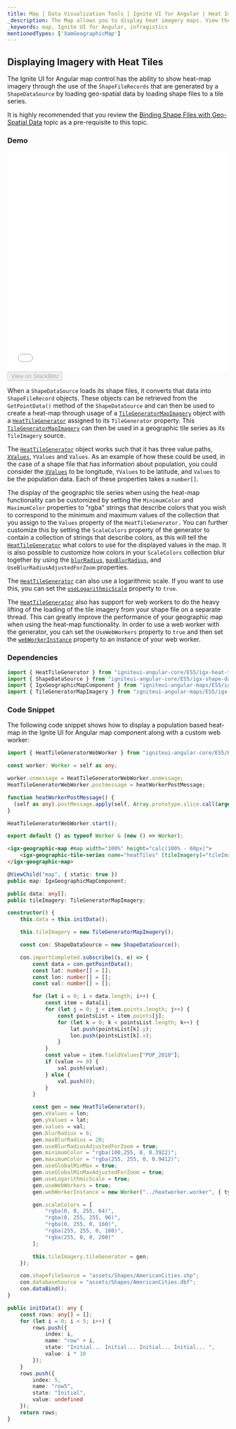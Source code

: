 ```yaml
---
title: Map | Data Visualization Tools | Ignite UI for Angular | Heat Imagery Maps | Infragistics
_description: The Map allows you to display heat imagery maps. View the demo and usage for more information.
_keywords: map, Ignite UI for Angular, infragistics
mentionedTypes: ['XamGeographicMap']
---
```


## Displaying Imagery with Heat Tiles

The Ignite UI for Angular map control has the ability to show heat-map imagery through the use of the `ShapeFileRecords` that are generated by a `ShapeDataSource` by loading geo-spatial data by loading shape files to a tile series.

It is highly recommended that you review the [Binding Shape Files with Geo-Spatial Data](map_binding_geographic_shape_files.md) topic as a pre-requisite to this topic.

### Demo

<div class="sample-container loading" style="height: 500px">
    <iframe id="geo-map-display-heat-imagery-iframe" src='{environment:demosBaseUrl}/maps/geo-map-display-heat-imagery' width="100%" height="100%" seamless frameBorder="0" onload="onXPlatSampleIframeContentLoaded(this);"></iframe>
</div>
<div>
    <button data-localize="stackblitz" disabled class="stackblitz-btn"   data-iframe-id="geo-map-display-heat-imagery-iframe" data-demos-base-url="{environment:demosBaseUrl}">View on StackBlitz
    </button>
</div>

<div class="divider--half"></div>

When a `ShapeDataSource` loads its shape files, it converts that data into `ShapeFileRecord` objects. These objects can be retrieved from the `GetPointData()` method of the `ShapeDataSource` and can then be used to create a heat-map through usage of a [`TileGeneratorMapImagery`](/angular-apis/typescript/latest/classes/tilegeneratormapimagery.html) object with a [`HeatTileGenerator`](/angular-apis/typescript/latest/classes/heattilegenerator.html) assigned to its `TileGenerator` property. This [`TileGeneratorMapImagery`](/angular-apis/typescript/latest/classes/tilegeneratormapimagery.html) can then be used in a geographic tile series as its `TileImagery` source.

The [`HeatTileGenerator`](/angular-apis/typescript/latest/classes/heattilegenerator.html) object works such that it has three value paths, [`XValues`](/angular-apis/typescript/latest/classes/xvalues.html), `YValues` and `Values`. As an example of how these could be used, in the case of a shape file that has information about population, you could consider the [`XValues`](/angular-apis/typescript/latest/classes/xvalues.html) to be longitude, `YValues` to be latitude, and `Values` to be the population data. Each of these properties takes a `number[]`.

The display of the geographic tile series when using the heat-map functionality can be customized by setting the `MinimumColor` and `MaximumColor` properties to "rgba" strings that describe colors that you wish to correspond to the minimum and maximum values of the collection that you assign to the `Values` property of the `HeatTileGenerator.` You can further customize this by setting the `ScaleColors` property of the generator to contain a collection of strings that describe colors, as this will tell the [`HeatTileGenerator`](/angular-apis/typescript/latest/classes/heattilegenerator.html) what colors to use for the displayed values in the map. It is also possible to customize how colors in your `ScaleColors` collection blur together by using the [`blurRadius`](/angular-apis/typescript/latest/classes/heattilegenerator.html#blurradius), [`maxBlurRadius`](/angular-apis/typescript/latest/classes/heattilegenerator.html#maxblurradius), and `UseBlurRadiusAdjustedForZoom` properties.

The [`HeatTileGenerator`](/angular-apis/typescript/latest/classes/heattilegenerator.html) can also use a logarithmic scale. If you want to use this, you can set the [`useLogarithmicScale`](/angular-apis/typescript/latest/classes/heattilegenerator.html#uselogarithmicscale) property to `true`.

The [`HeatTileGenerator`](/angular-apis/typescript/latest/classes/heattilegenerator.html) also has support for web workers to do the heavy lifting of the loading of the tile imagery from your shape file on a separate thread. This can greatly improve the performance of your geographic map when using the heat-map functionality. In order to use a web worker with the generator, you can set the `UseWebWorkers` property to `true` and then set the [`webWorkerInstance`](/angular-apis/typescript/latest/classes/heattilegenerator.html#webworkerinstance) property to an instance of your web worker.

### Dependencies

<!-- Angular -->

```ts
import { HeatTileGenerator } from "igniteui-angular-core/ES5/igx-heat-tile-generator";
import { ShapeDataSource } from "igniteui-angular-core/ES5/igx-shape-data-source";
import { IgxGeographicMapComponent } from "igniteui-angular-maps/ES5/igx-geographic-map-component";
import { TileGeneratorMapImagery } from "igniteui-angular-maps/ES5/igx-tile-generator-map-imagery";
```

### Code Snippet

The following code snippet shows how to display a population based heat-map in the Ignite UI for Angular map component along with a custom web worker:

```ts
import { HeatTileGeneratorWebWorker } from "igniteui-angular-core/ES5/HeatTileGeneratorWebWorker";

const worker: Worker = self as any;

worker.onmessage = HeatTileGeneratorWebWorker.onmessage;
HeatTileGeneratorWebWorker.postmessage = heatWorkerPostMessage;

function heatWorkerPostMessage() {
  (self as any).postMessage.apply(self, Array.prototype.slice.call(arguments));
}

HeatTileGeneratorWebWorker.start();

export default {} as typeof Worker & (new () => Worker);
```

<!-- Angular -->

```html
<igx-geographic-map #map width="100%" height="calc(100% - 60px)">
    <igx-geographic-tile-series name="heatTiles" [tileImagery]="tileImagery"></igx-geographic-tile-series>
</igx-geographic-map>
```

```ts
@ViewChild("map", { static: true })
public map: IgxGeographicMapComponent;

public data: any[];
public tileImagery: TileGeneratorMapImagery;

constructor() {
    this.data = this.initData();

    this.tileImagery = new TileGeneratorMapImagery();

    const con: ShapeDataSource = new ShapeDataSource();

    con.importCompleted.subscribe((s, e) => {
        const data = con.getPointData();
        const lat: number[] = [];
        const lon: number[] = [];
        const val: number[] = [];

        for (let i = 0; i < data.length; i++) {
            const item = data[i];
            for (let j = 0; j < item.points.length; j++) {
                const pointsList = item.points[j];
                for (let k = 0; k < pointsList.length; k++) {
                    lat.push(pointsList[k].y);
                    lon.push(pointsList[k].x);
                }
            }
            const value = item.fieldValues["POP_2010"];
            if (value >= 0) {
                val.push(value);
            } else {
                val.push(0);
            }
        }

        const gen = new HeatTileGenerator();
        gen.xValues = lon;
        gen.yValues = lat;
        gen.values = val;
        gen.blurRadius = 6;
        gen.maxBlurRadius = 20;
        gen.useBlurRadiusAdjustedForZoom = true;
        gen.minimumColor = "rgba(100,255, 0, 0.3922)";
        gen.maximumColor = "rgba(255, 255, 0, 0.9412)";
        gen.useGlobalMinMax = true;
        gen.useGlobalMinMaxAdjustedForZoom = true;
        gen.useLogarithmicScale = true;
        gen.useWebWorkers = true;
        gen.webWorkerInstance = new Worker("../heatworker.worker", { type: "module" });

        gen.scaleColors = [
            "rgba(0, 0, 255, 64)",
            "rgba(0, 255, 255, 96)",
            "rgba(0, 255, 0, 160)",
            "rgba(255, 255, 0, 180)",
            "rgba(255, 0, 0, 200)"
        ];

        this.tileImagery.tileGenerator = gen;
    });

    con.shapefileSource = "assets/Shapes/AmericanCities.shp";
    con.databaseSource = "assets/Shapes/AmericanCities.dbf";
    con.dataBind();
}

public initData(): any {
    const rows: any[] = [];
    for (let i = 0; i < 5; i++) {
        rows.push({
            index: i,
            name: "row" + i,
            state: "Initial... Initial... Initial... Initial... ",
            value: i * 10
        });
    }
    rows.push({
        index: 5,
        name: "row5",
        state: "Initial",
        value: undefined
    });
    return rows;
}
```
